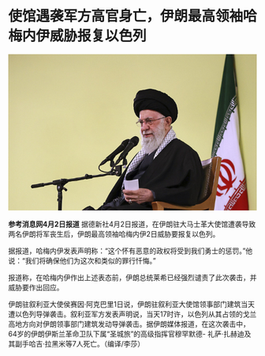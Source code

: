 # 使馆遇袭军方高官身亡，伊朗最高领袖哈梅内伊威胁报复以色列

![a2a49dcf419d3f89ab08e76583c8a2e2.jpg](https://raw.githubusercontent.com/qqhsx/qqnews_image/main/2024/04/02/使馆遇袭军方高官身亡，伊朗最高领袖哈梅内伊威胁报复以色列/a2a49dcf419d3f89ab08e76583c8a2e2.jpg)

**参考消息网4月2日报道** 据德新社4月2日报道，在伊朗驻大马士革大使馆遭袭导致两名伊朗将军丧生后，伊朗最高领袖哈梅内伊2日威胁要报复以色列。

据报道，哈梅内伊发表声明称：“这个怀有恶意的政权将受到我们勇士的惩罚。”他说：“我们将确保他们为这次和类似的罪行忏悔。”

报道称，在哈梅内伊作出上述表态前，伊朗总统莱希已经强烈谴责了此次袭击，并威胁要作出回应。

伊朗驻叙利亚大使侯赛因·阿克巴里1日说，伊朗驻叙利亚大使馆领事部门建筑当天遭以色列导弹袭击。叙利亚军方发表声明说，当天17时许，以色列从其占领的戈兰高地方向对伊朗领事部门建筑发动导弹袭击。据伊朗媒体报道，在这次袭击中，64岁的伊朗伊斯兰革命卫队下属“圣城旅”的高级指挥官穆罕默德-
礼萨·扎赫迪及其副手哈吉·拉黑米等7人死亡。（编译/李莎）

